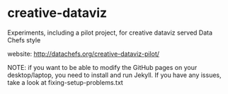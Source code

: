 # creative-dataviz
Experiments, including a pilot project, for creative dataviz served Data Chefs style

website: http://datachefs.org/creative-dataviz-pilot/

NOTE: if you want to be able to modify the GitHub pages on your desktop/laptop, you need to install and run Jekyll. If you have any issues, take a look at fixing-setup-problems.txt
